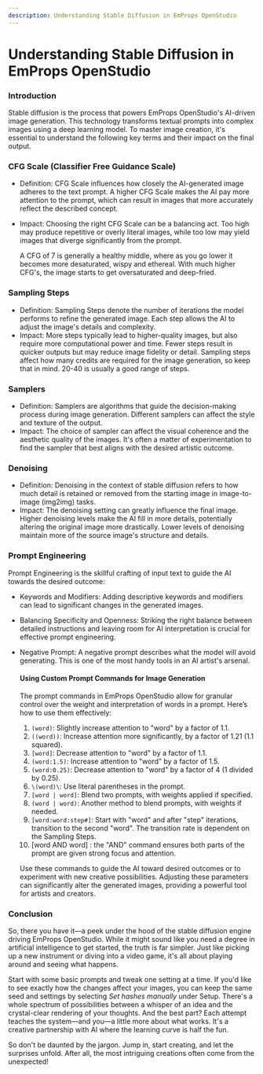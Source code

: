 ```yaml
---
description: Understanding Stable Diffusion in EmProps OpenStudio
---
```


# Understanding Stable Diffusion in EmProps OpenStudio

### Introduction <a href="#h_396acd4bd2" id="h_396acd4bd2"></a>

Stable diffusion is the process that powers EmProps OpenStudio's AI-driven image generation. This technology transforms textual prompts into complex images using a deep learning model. To master image creation, it's essential to understand the following key terms and their impact on the final output.

### CFG Scale (Classifier Free Guidance Scale) <a href="#h_7bdf14ec93" id="h_7bdf14ec93"></a>

* Definition: CFG Scale influences how closely the AI-generated image adheres to the text prompt. A higher CFG Scale makes the AI pay more attention to the prompt, which can result in images that more accurately reflect the described concept.
*   Impact: Choosing the right CFG Scale can be a balancing act. Too high may produce repetitive or overly literal images, while too low may yield images that diverge significantly from the prompt.

    A CFG of 7 is generally a healthy middle, where as you go lower it becomes more desaturated, wispy and ethereal. With much higher CFG's, the image starts to get oversaturated and deep-fried.

### Sampling Steps <a href="#h_54a0c4d182" id="h_54a0c4d182"></a>

* Definition: Sampling Steps denote the number of iterations the model performs to refine the generated image. Each step allows the AI to adjust the image's details and complexity.
* Impact: More steps typically lead to higher-quality images, but also require more computational power and time. Fewer steps result in quicker outputs but may reduce image fidelity or detail. Sampling steps affect how many credits are required for the image generation, so keep that in mind. 20-40 is usually a good range of steps.

### Samplers <a href="#h_8db35aed3d" id="h_8db35aed3d"></a>

* Definition: Samplers are algorithms that guide the decision-making process during image generation. Different samplers can affect the style and texture of the output.
* Impact: The choice of sampler can affect the visual coherence and the aesthetic quality of the images. It's often a matter of experimentation to find the sampler that best aligns with the desired artistic outcome.

### Denoising <a href="#h_521d2689a6" id="h_521d2689a6"></a>

* Definition: Denoising in the context of stable diffusion refers to how much detail is retained or removed from the starting image in image-to-image (img2img) tasks.
* Impact: The denoising setting can greatly influence the final image. Higher denoising levels make the AI fill in more details, potentially altering the original image more drastically. Lower levels of denoising maintain more of the source image's structure and details.

### Prompt Engineering <a href="#h_b3646b3c4a" id="h_b3646b3c4a"></a>

Prompt Engineering is the skillful crafting of input text to guide the AI towards the desired outcome:

* Keywords and Modifiers: Adding descriptive keywords and modifiers can lead to significant changes in the generated images.
* Balancing Specificity and Openness: Striking the right balance between detailed instructions and leaving room for AI interpretation is crucial for effective prompt engineering.
*   Negative Prompt: A negative prompt describes what the model will avoid generating. This is one of the most handy tools in an AI artist's arsenal.

    #### Using Custom Prompt Commands for Image Generation <a href="#h_996a605c0b" id="h_996a605c0b"></a>

    The prompt commands in EmProps OpenStudio allow for granular control over the weight and interpretation of words in a prompt. Here’s how to use them effectively:

    1. `(word)`: Slightly increase attention to "word" by a factor of 1.1.
    2. `((word))`: Increase attention more significantly, by a factor of 1.21 (1.1 squared).
    3. `[word]`: Decrease attention to "word" by a factor of 1.1.
    4. `(word:1.5)`: Increase attention to "word" by a factor of 1.5.
    5. `(word:0.25)`: Decrease attention to "word" by a factor of 4 (1 divided by 0.25).
    6. `\(word)\`: Use literal parentheses in the prompt.
    7. `[word | word]`: Blend two prompts, with weights applied if specified.
    8. `(word | word)`: Another method to blend prompts, with weights if needed.
    9. `[word:word:step#]`: Start with "word" and after "step" iterations, transition to the second "word". The transition rate is dependent on the Sampling Steps.
    10. \[word AND word] : the "AND" command ensures both parts of the prompt are given strong focus and attention.&#x20;

    Use these commands to guide the AI toward desired outcomes or to experiment with new creative possibilities. Adjusting these parameters can significantly alter the generated images, providing a powerful tool for artists and creators.

### Conclusion <a href="#h_04f203b4c7" id="h_04f203b4c7"></a>

So, there you have it—a peek under the hood of the stable diffusion engine driving EmProps OpenStudio. While it might sound like you need a degree in artificial intelligence to get started, the truth is far simpler. Just like picking up a new instrument or diving into a video game, it's all about playing around and seeing what happens.

Start with some basic prompts and tweak one setting at a time. If you'd like to see exactly how the changes affect your images, you can keep the same seed and settings by selecting _Set hashes manually_ under Setup. There's a whole spectrum of possibilities between a whisper of an idea and the crystal-clear rendering of your thoughts. And the best part? Each attempt teaches the system—and you—a little more about what works. It's a creative partnership with AI where the learning curve is half the fun.

So don't be daunted by the jargon. Jump in, start creating, and let the surprises unfold. After all, the most intriguing creations often come from the unexpected!
